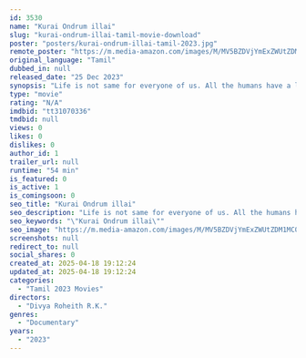 ```yaml
---
id: 3530
name: "Kurai Ondrum illai"
slug: "kurai-ondrum-illai-tamil-movie-download"
poster: "posters/kurai-ondrum-illai-tamil-2023.jpg"
remote_poster: "https://m.media-amazon.com/images/M/MV5BZDVjYmExZWUtZDM1MC00ZDRlLWFkYTQtMmY2MDc5Zjk1MWZmXkEyXkFqcGdeQXVyMTc2NTA1ODMw._V1_SX300.jpg"
original_language: "Tamil"
dubbed_in: null
released_date: "25 Dec 2023"
synopsis: "Life is not same for everyone of us. All the humans have a lot of problems in their life. A extreme stage cancer patient doesn't know when they are about to die. When we compare our problems with their life, which would be far goo..."
type: "movie"
rating: "N/A"
imdbid: "tt31070336"
tmdbid: null
views: 0
likes: 0
dislikes: 0
author_id: 1
trailer_url: null
runtime: "54 min"
is_featured: 0
is_active: 1
is_comingsoon: 0
seo_title: "Kurai Ondrum illai"
seo_description: "Life is not same for everyone of us. All the humans have a lot of problems in their life. A extreme stage cancer patient doesn't know when they are about to die. When we compare our problems with their life, which would be far goo..."
seo_keywords: "\"Kurai Ondrum illai\""
seo_image: "https://m.media-amazon.com/images/M/MV5BZDVjYmExZWUtZDM1MC00ZDRlLWFkYTQtMmY2MDc5Zjk1MWZmXkEyXkFqcGdeQXVyMTc2NTA1ODMw._V1_SX300.jpg"
screenshots: null
redirect_to: null
social_shares: 0
created_at: 2025-04-18 19:12:24
updated_at: 2025-04-18 19:12:24
categories:
  - "Tamil 2023 Movies"
directors:
  - "Divya Roheith R.K."
genres:
  - "Documentary"
years:
  - "2023"
---
```

